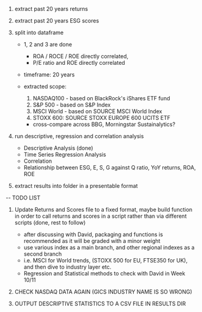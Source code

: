 1. extract past 20 years returns
2. extract past 20 years ESG scores
3. split into dataframe

    - 1, 2 and 3 are done
        - ROA / ROCE / ROE directly correlated, 
        - P/E ratio and ROE directly correlated
    
    - timeframe: 20 years

    - extracted scope:
        1. NASDAQ100 - based on BlackRock's iShares ETF fund
        2. S&P 500 - based on S&P Index
        3. MSCI World - based on SOURCE MSCI World Index
        4. STOXX 600: SOURCE STOXX EUROPE 600 UCITS ETF

        - cross-compare across BBG, Morningstar Sustainalytics?
    
4. run descriptive, regression and correlation analysis
    - Descriptive Analysis (done)
    - Time Series Regression Analysis
    - Correlation 
    - Relationship between ESG, E, S, G against Q ratio, YoY returns, ROA, ROE

5. extract results into folder in a presentable format


-- TODO LIST 
1. Update Returns and Scores file to a fixed format, maybe build function in order to call returns and scores in a script rather than via different scripts (done, rest to follow)
    - after discussing with David, packaging and functions is recommended as it will be graded with a minor weight
    - use various index as a main branch, and other regional indexes as a second branch
    - i.e. MSCI for World trends, (STOXX 500 for EU, FTSE350 for UK), and then dive to industry layer etc.
    - Regression and Statistical methods to check with David in Week 10/11

2. CHECK NASDAQ DATA AGAIN (GICS INDUSTRY NAME IS SO WRONG)
3. OUTPUT DESCRIPTIVE STATISTICS TO A CSV FILE IN RESULTS DIR 
